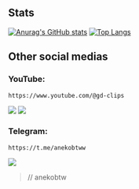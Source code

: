 ## Stats
[![Anurag's GitHub stats](https://github-readme-stats.vercel.app/api?username=anekobtw&show_icons=true&theme=dracula)](https://github.com/anuraghazra/github-readme-stats)
[![Top Langs](https://github-readme-stats.vercel.app/api/top-langs/?username=anekobtw&theme=dracula)](https://github.com/anuraghazra/github-readme-stats)

## Other social medias
### **YouTube:**
`https://www.youtube.com/@gd-clips`

<img src="https://img.shields.io/badge/Subscribers-3.57k-red"> <img src="https://img.shields.io/badge/Views-830k-yellow">

### **Telegram:**
`https://t.me/anekobtww`

<img src="https://img.shields.io/badge/Subscribers-27-red">



> // anekobtw
